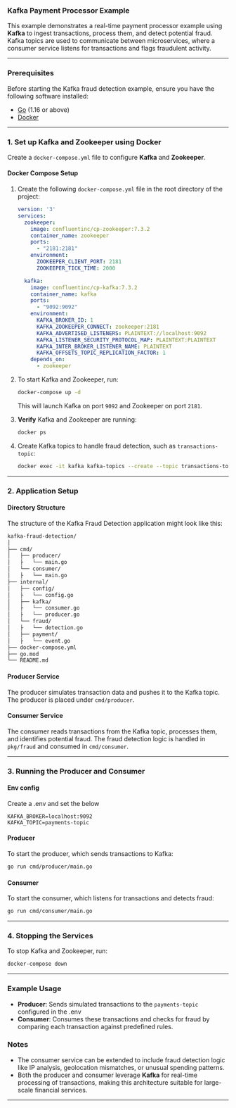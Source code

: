 ### Kafka Payment Processor Example
This example demonstrates a real-time payment processor example using **Kafka** to ingest transactions, process them, and detect potential fraud. Kafka topics are used to communicate between microservices, where a consumer service listens for transactions and flags fraudulent activity.

---

### Prerequisites

Before starting the Kafka fraud detection example, ensure you have the following software installed:

- [Go](https://golang.org/doc/install) (1.16 or above)
- [Docker](https://docs.docker.com/get-docker/)

---

### 1. Set up Kafka and Zookeeper using Docker

Create a `docker-compose.yml` file to configure **Kafka** and **Zookeeper**.

#### Docker Compose Setup

1. Create the following `docker-compose.yml` file in the root directory of the project:

    ```yaml
    version: '3'
    services:
      zookeeper:
        image: confluentinc/cp-zookeeper:7.3.2
        container_name: zookeeper
        ports:
          - "2181:2181"
        environment:
          ZOOKEEPER_CLIENT_PORT: 2181
          ZOOKEEPER_TICK_TIME: 2000

      kafka:
        image: confluentinc/cp-kafka:7.3.2
        container_name: kafka
        ports:
          - "9092:9092"
        environment:
          KAFKA_BROKER_ID: 1
          KAFKA_ZOOKEEPER_CONNECT: zookeeper:2181
          KAFKA_ADVERTISED_LISTENERS: PLAINTEXT://localhost:9092
          KAFKA_LISTENER_SECURITY_PROTOCOL_MAP: PLAINTEXT:PLAINTEXT
          KAFKA_INTER_BROKER_LISTENER_NAME: PLAINTEXT
          KAFKA_OFFSETS_TOPIC_REPLICATION_FACTOR: 1
        depends_on:
          - zookeeper
    ```

2. To start Kafka and Zookeeper, run:

    ```bash
    docker-compose up -d
    ```

   This will launch Kafka on port `9092` and Zookeeper on port `2181`.

3. **Verify** Kafka and Zookeeper are running:

    ```bash
    docker ps
    ```

4. Create Kafka topics to handle fraud detection, such as `transactions-topic`:

    ```bash
    docker exec -it kafka kafka-topics --create --topic transactions-topic --bootstrap-server localhost:9092 --replication-factor 1 --partitions 1
    ```

---

### 2. Application Setup

#### Directory Structure

The structure of the Kafka Fraud Detection application might look like this:

```bash
kafka-fraud-detection/
│
├── cmd/
│   ├── producer/
│   ├   └── main.go
│   └── consumer/
│   ├   └── main.go
├── internal/
│   ├── config/
│   ├   └── config.go
│   ├── kafka/
│   ├   └── consumer.go
│   ├   └── producer.go
│   └── fraud/
│   ├   └── detection.go
│   ├── payment/
│   ├   └── event.go
├── docker-compose.yml
├── go.mod
└── README.md
```

#### Producer Service

The producer simulates transaction data and pushes it to the Kafka topic. The producer is placed under `cmd/producer`.

#### Consumer Service

The consumer reads transactions from the Kafka topic, processes them, and identifies potential fraud. The fraud detection logic is handled in `pkg/fraud` and consumed in `cmd/consumer`.

---

### 3. Running the Producer and Consumer

#### Env config
Create a .env and set the below

```
KAFKA_BROKER=localhost:9092
KAFKA_TOPIC=payments-topic
```


#### Producer

To start the producer, which sends transactions to Kafka:

```bash
go run cmd/producer/main.go
```

#### Consumer

To start the consumer, which listens for transactions and detects fraud:

```bash
go run cmd/consumer/main.go
```

---

### 4. Stopping the Services

To stop Kafka and Zookeeper, run:

```bash
docker-compose down
```

---

### Example Usage

- **Producer**: Sends simulated transactions to the `payments-topic` configured in the .env
- **Consumer**: Consumes these transactions and checks for fraud by comparing each transaction against predefined rules.

### Notes

- The consumer service can be extended to include fraud detection logic like IP analysis, geolocation mismatches, or unusual spending patterns.
- Both the producer and consumer leverage **Kafka** for real-time processing of transactions, making this architecture suitable for large-scale financial services.

---
